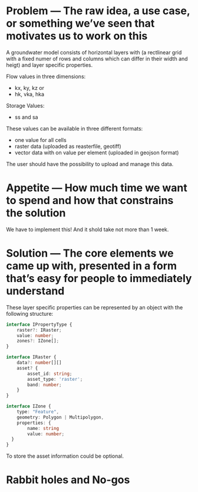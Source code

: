 # Problem — The raw idea, a use case, or something we’ve seen that motivates us to work on this

A groundwater model consists of horizontal layers with (a rectlinear grid with a fixed numer of rows and columns which can differ in their width and heigt) and layer specific properties. 

Flow values in three dimensions: 

* kx, ky, kz or 
* hk, vka, hka

Storage Values:

* ss and sa

These values can be available in three different formats:

* one value for all cells
* raster data (uploaded as reasterfile, geotiff)
* vector data with on value per element (uploaded in geojson format)

The user should have the possibility to upload and manage this data.


# Appetite — How much time we want to spend and how that constrains the solution

We have to implement this! And it shold take not more than 1 week.

# Solution — The core elements we came up with, presented in a form that’s easy for people to immediately understand

These layer specific properties can be represented by an object with the following structure:

```typescript
interface IPropertyType {
	raster?: IRaster;
	value: number;
	zones?: IZone[];
}

interface IRaster {
	data?: number[][]
	asset? {
		asset_id: string;
		asset_type: 'raster';
		band: number;
	}
}

interface IZone {
	type: "Feature",
	geometry: Polygon | Multipolygon,
	properties: {
		name: string
		value: number;
  }
}
```

To store the asset information could be optional. 


# Rabbit holes and No-gos



